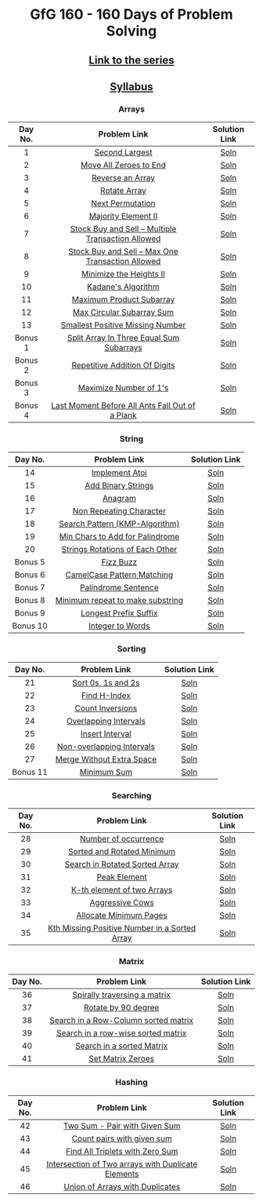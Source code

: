 <div align="center">

# GfG 160 - 160 Days of Problem Solving
## [Link to the series](https://www.geeksforgeeks.org/courses/gfg-160-series)
## [Syllabus](https://github.com/keerthisureka/GfG-160/blob/main/GFG%20160%20Series%20-%20Syllabus.pdf)

### Arrays

|  Day No.  |  Problem Link  |  Solution Link  |
|  :-----:  |    :-------:   |   :---------:   |
| 1 | [Second Largest](https://www.geeksforgeeks.org/batch/gfg-160-problems/track/arrays-gfg-160/problem/second-largest3735) | [Soln](https://github.com/keerthisureka/GfG-160/blob/main/001_SecondLargest.java) |
| 2 | [Move All Zeroes to End](https://www.geeksforgeeks.org/batch/gfg-160-problems/track/arrays-gfg-160/problem/move-all-zeroes-to-end-of-array0751) | [Soln](https://github.com/keerthisureka/GfG-160/blob/main/002_MoveAllZeroestoEnd.java) |
| 3 | [Reverse an Array](https://www.geeksforgeeks.org/batch/gfg-160-problems/track/arrays-gfg-160/problem/reverse-an-array) | [Soln](https://github.com/keerthisureka/GfG-160/blob/main/003_ReverseAnArray.java) |
| 4 | [Rotate Array](https://www.geeksforgeeks.org/batch/gfg-160-problems/track/arrays-gfg-160/problem/rotate-array-by-n-elements-1587115621) | [Soln](https://github.com/keerthisureka/GfG-160/blob/main/004_RotateArray.java) |
| 5 | [Next Permutation](https://www.geeksforgeeks.org/batch/gfg-160-problems/track/arrays-gfg-160/problem/next-permutation5226) | [Soln](https://github.com/keerthisureka/GfG-160/blob/main/005_NextPermutation.java) |
| 6 | [Majority Element II](https://www.geeksforgeeks.org/batch/gfg-160-problems/track/arrays-gfg-160/problem/majority-vote) | [Soln](https://github.com/keerthisureka/GfG-160/blob/main/006_MajorityElementII.java) |
| 7 | [Stock Buy and Sell – Multiple Transaction Allowed](https://www.geeksforgeeks.org/batch/gfg-160-problems/track/arrays-gfg-160/problem/stock-buy-and-sell2615) | [Soln](https://github.com/keerthisureka/GfG-160/blob/main/007_StockBuyAndSell-MultipleTransactionAllowed.java) |
| 8 | [Stock Buy and Sell – Max One Transaction Allowed](https://www.geeksforgeeks.org/batch/gfg-160-problems/track/arrays-gfg-160/problem/buy-stock-2) | [Soln](https://github.com/keerthisureka/GfG-160/blob/main/008_StockBuyAndSell-MaxOneTransactionAllowed.java) |
| 9 | [Minimize the Heights II](https://www.geeksforgeeks.org/batch/gfg-160-problems/track/arrays-gfg-160/problem/minimize-the-heights3351) | [Soln](https://github.com/keerthisureka/GfG-160/blob/main/009_MinimizeTheHeightsII.java) |
| 10 | [Kadane's Algorithm](https://www.geeksforgeeks.org/batch/gfg-160-problems/track/arrays-gfg-160/problem/kadanes-algorithm-1587115620) | [Soln](https://github.com/keerthisureka/GfG-160/blob/main/010_KadanesAlgorithm.java) |
| 11 | [Maximum Product Subarray](https://www.geeksforgeeks.org/batch/gfg-160-problems/track/arrays-gfg-160/problem/maximum-product-subarray3604) | [Soln](https://github.com/keerthisureka/GfG-160/blob/main/011_MaximumProductSubarray.java) |
| 12 | [Max Circular Subarray Sum](https://www.geeksforgeeks.org/batch/gfg-160-problems/track/arrays-gfg-160/problem/max-circular-subarray-sum-1587115620) | [Soln](https://github.com/keerthisureka/GfG-160/blob/main/012_MaxCircularSubarraySum.java) |
| 13 | [Smallest Positive Missing Number](https://www.geeksforgeeks.org/batch/gfg-160-problems/track/arrays-gfg-160/problem/smallest-positive-missing-number-1587115621) | [Soln](https://github.com/keerthisureka/GfG-160/blob/main/013_SmallestPositiveMissingNumber.java) |
| Bonus 1 | [Split Array In Three Equal Sum Subarrays](https://www.geeksforgeeks.org/batch/gfg-160-problems/track/array-bonus-problems/problem/split-array-in-three-equal-sum-subarrays) | [Soln](https://github.com/keerthisureka/GfG-160/blob/main/B01_SplitArrayInThreeEqualSumSubarrays.java) |
| Bonus 2 | [Repetitive Addition Of Digits](https://www.geeksforgeeks.org/batch/gfg-160-problems/track/array-bonus-problems/problem/repetitive-addition-of-digits2221) | [Soln](https://github.com/keerthisureka/GfG-160/blob/main/B02_RepetitiveAdditionOfDigits.java) |
| Bonus 3 | [Maximize Number of 1's](https://www.geeksforgeeks.org/batch/gfg-160-problems/track/array-bonus-problems/problem/maximize-number-of-1s0905) | [Soln](https://github.com/keerthisureka/GfG-160/blob/main/B03_MaximizeNumberOf1s.java) |
| Bonus 4 | [Last Moment Before All Ants Fall Out of a Plank](https://www.geeksforgeeks.org/batch/gfg-160-problems/track/array-bonus-problems/problem/last-moment-before-all-ants-fall-out-of-a-plank) | [Soln](https://github.com/keerthisureka/GfG-160/blob/main/B04_LastMomentBeforeAllAntsFallOutOfAPlank.java) |


### String

|  Day No.  |  Problem Link  |  Solution Link  |
|  :-----:  |    :-------:   |   :---------:   |
| 14 | [Implement Atoi](https://www.geeksforgeeks.org/batch/gfg-160-problems/track/string-gfg-160/problem/implement-atoi) | [Soln](https://github.com/keerthisureka/GfG-160/blob/main/014_ImplementAtoi.java) |
| 15 | [Add Binary Strings](https://www.geeksforgeeks.org/batch/gfg-160-problems/track/string-gfg-160/problem/add-binary-strings3805) | [Soln](https://github.com/keerthisureka/GfG-160/blob/main/015_AddBinaryStrings.java) |
| 16 | [Anagram](https://www.geeksforgeeks.org/batch/gfg-160-problems/track/string-gfg-160/problem/anagram-1587115620) | [Soln](https://github.com/keerthisureka/GfG-160/blob/main/016_Anagram.java) |
| 17 | [Non Repeating Character](https://www.geeksforgeeks.org/batch/gfg-160-problems/track/string-gfg-160/problem/non-repeating-character-1587115620) | [Soln](https://github.com/keerthisureka/GfG-160/blob/main/017_NonRepeatingCharacter.java) |
| 18 | [Search Pattern (KMP-Algorithm)](https://www.geeksforgeeks.org/batch/gfg-160-problems/track/string-gfg-160/problem/search-pattern0205) | [Soln](https://github.com/keerthisureka/GfG-160/blob/main/018_SearchPattern(KMP-Algorithm).java) |
| 19 | [Min Chars to Add for Palindrome](https://www.geeksforgeeks.org/batch/gfg-160-problems/track/string-gfg-160/problem/minimum-characters-to-be-added-at-front-to-make-string-palindrome) | [Soln](https://github.com/keerthisureka/GfG-160/blob/main/019_MinCharsToAddForPalindrome.java) |
| 20 | [Strings Rotations of Each Other](https://www.geeksforgeeks.org/batch/gfg-160-problems/track/string-gfg-160/problem/check-if-strings-are-rotations-of-each-other-or-not-1587115620) | [Soln](https://github.com/keerthisureka/GfG-160/blob/main/020_StringsRotationsOfEachOther.java) |
| Bonus 5 | [Fizz Buzz](https://www.geeksforgeeks.org/batch/gfg-160-problems/track/string-bonus-problems/problem/fizz-buzz) | [Soln](https://github.com/keerthisureka/GfG-160/blob/main/B05_FizzBuzz.java) |
| Bonus 6 | [CamelCase Pattern Matching](https://www.geeksforgeeks.org/batch/gfg-160-problems/track/string-bonus-problems/problem/camelcase-pattern-matching2259) | [Soln](https://github.com/keerthisureka/GfG-160/blob/main/B06_CamelCasePatternMatching.java) |
| Bonus 7 | [Palindrome Sentence](https://www.geeksforgeeks.org/batch/gfg-160-problems/track/string-bonus-problems/problem/string-palindromic-ignoring-spaces4723) | [Soln](https://github.com/keerthisureka/GfG-160/blob/main/B07_PalindromeSentence.java) |
| Bonus 8 | [Minimum repeat to make substring](https://www.geeksforgeeks.org/batch/gfg-160-problems/track/string-bonus-problems/problem/minimum-times-a-has-to-be-repeated-such-that-b-is-a-substring-of-it--170645) | [Soln](https://github.com/keerthisureka/GfG-160/blob/main/B08_MinimumRepeatToMakeSubstring.java) |
| Bonus 9 | [Longest Prefix Suffix](https://www.geeksforgeeks.org/batch/gfg-160-problems/track/string-bonus-problems/problem/longest-prefix-suffix2527) | [Soln](https://github.com/keerthisureka/GfG-160/blob/main/B09_LongestPrefixSuffix.java) |
| Bonus 10 | [Integer to Words](https://www.geeksforgeeks.org/batch/gfg-160-problems/track/string-bonus-problems/problem/number-to-words0335) | [Soln](https://github.com/keerthisureka/GfG-160/blob/main/B10_IntegerToWords.java) |


### Sorting

|  Day No.  |  Problem Link  |  Solution Link  |
|  :-----:  |    :-------:   |   :---------:   |
| 21 | [Sort 0s, 1s and 2s](https://www.geeksforgeeks.org/batch/gfg-160-problems/track/sorting-gfg-160/problem/sort-an-array-of-0s-1s-and-2s4231) | [Soln](https://github.com/keerthisureka/GfG-160/blob/main/021_Sort0s1sAnd2s.java) |
| 22 | [Find H-Index](https://www.geeksforgeeks.org/batch/gfg-160-problems/track/sorting-gfg-160/problem/find-h-index--165609) | [Soln](https://github.com/keerthisureka/GfG-160/blob/main/022_FindHIndex.java) |
| 23 | [Count Inversions](https://www.geeksforgeeks.org/batch/gfg-160-problems/track/sorting-gfg-160/problem/inversion-of-array-1587115620) | [Soln](https://github.com/keerthisureka/GfG-160/blob/main/023_CountInversions.java) |
| 24 | [Overlapping Intervals](https://www.geeksforgeeks.org/batch/gfg-160-problems/track/sorting-gfg-160/problem/overlapping-intervals--170633) | [Soln](https://github.com/keerthisureka/GfG-160/blob/main/024_OverlappingIntervals.java) |
| 25 | [Insert Interval](https://www.geeksforgeeks.org/batch/gfg-160-problems/track/sorting-gfg-160/problem/insert-interval-1666733333) | [Soln](https://github.com/keerthisureka/GfG-160/blob/main/025_InsertInterval.java) |
| 26 | [Non-overlapping Intervals](https://www.geeksforgeeks.org/batch/gfg-160-problems/track/sorting-gfg-160/problem/non-overlapping-intervals) | [Soln](https://github.com/keerthisureka/GfG-160/blob/main/026_Non-overlappingIntervals.java) |
| 27 | [Merge Without Extra Space](https://www.geeksforgeeks.org/batch/gfg-160-problems/track/sorting-gfg-160/problem/merge-two-sorted-arrays-1587115620) | [Soln](https://github.com/keerthisureka/GfG-160/blob/main/027_MergeWithoutExtraSpace.java) |
| Bonus 11 | [Minimum Sum](https://www.geeksforgeeks.org/batch/gfg-160-problems/track/sorting-bonus-problems/problem/minimum-sum4058) | [Soln](https://github.com/keerthisureka/GfG-160/blob/main/B11_MinimumSum.java) |


### Searching

|  Day No.  |  Problem Link  |  Solution Link  |
|  :-----:  |    :-------:   |   :---------:   |
| 28 | [Number of occurrence](https://www.geeksforgeeks.org/batch/gfg-160-problems/track/searching-gfg-160/problem/number-of-occurrence2259) | [Soln](https://github.com/keerthisureka/GfG-160/blob/main/028_NumberOfOccurrence.java) |
| 29 | [Sorted and Rotated Minimum](https://www.geeksforgeeks.org/batch/gfg-160-problems/track/searching-gfg-160/problem/minimum-element-in-a-sorted-and-rotated-array3611) | [Soln](https://github.com/keerthisureka/GfG-160/blob/main/029_SortedAndRotatedMinimum.java) |
| 30 | [Search in Rotated Sorted Array](https://www.geeksforgeeks.org/batch/gfg-160-problems/track/searching-gfg-160/problem/search-in-a-rotated-array4618) | [Soln](https://github.com/keerthisureka/GfG-160/blob/main/030_SearchInRotatedSortedArray.java) |
| 31 | [Peak Element](https://www.geeksforgeeks.org/batch/gfg-160-problems/track/searching-gfg-160/problem/peak-element8) | [Soln](https://github.com/keerthisureka/GfG-160/blob/main/031_PeakElement.java) |
| 32 | [K-th element of two Arrays](https://www.geeksforgeeks.org/batch/gfg-160-problems/track/searching-gfg-160/problem/k-th-element-of-two-sorted-array1317) | [Soln](https://github.com/keerthisureka/GfG-160/blob/main/032_K-thElementOfTwoArrays.java) |
| 33 | [Aggressive Cows](https://www.geeksforgeeks.org/batch/gfg-160-problems/track/searching-gfg-160/problem/aggressive-cows) | [Soln](https://github.com/keerthisureka/GfG-160/blob/main/033_AggressiveCows.java) |
| 34 | [Allocate Minimum Pages](https://www.geeksforgeeks.org/batch/gfg-160-problems/track/searching-gfg-160/problem/allocate-minimum-number-of-pages0937) | [Soln](https://github.com/keerthisureka/GfG-160/blob/main/034_AllocateMinimumPages.java) |
| 35 | [Kth Missing Positive Number in a Sorted Array](https://www.geeksforgeeks.org/batch/gfg-160-problems/track/searching-gfg-160/problem/kth-missing-positive-number-in-a-sorted-array) | [Soln](https://github.com/keerthisureka/GfG-160/blob/main/035_KthMissingPositiveNumberInASortedArray.java) |


### Matrix

|  Day No.  |  Problem Link  |  Solution Link  |
|  :-----:  |    :-------:   |   :---------:   |
| 36 | [Spirally traversing a matrix](https://www.geeksforgeeks.org/batch/gfg-160-problems/track/matrix-gfg-160/problem/spirally-traversing-a-matrix-1587115621) | [Soln](https://github.com/keerthisureka/GfG-160/blob/main/036_SpirallyTraversingAMatrix.java) |
| 37 | [Rotate by 90 degree](https://www.geeksforgeeks.org/batch/gfg-160-problems/track/matrix-gfg-160/problem/rotate-by-90-degree-1587115621) | [Soln](https://github.com/keerthisureka/GfG-160/blob/main/037_RotateBy90Degree.java) |
| 38 | [Search in a Row-Column sorted matrix](https://www.geeksforgeeks.org/batch/gfg-160-problems/track/matrix-gfg-160/problem/search-in-a-matrix17201720) | [Soln](https://github.com/keerthisureka/GfG-160/blob/main/038_SearchInARow-ColumnSortedMatrix.java) |
| 39 | [Search in a row-wise sorted matrix](https://www.geeksforgeeks.org/batch/gfg-160-problems/track/matrix-gfg-160/problem/search-in-a-row-wise-sorted-matrix) | [Soln](https://github.com/keerthisureka/GfG-160/blob/main/039_SearchInARow-wiseSortedMatrix.java) |
| 40 | [Search in a sorted Matrix](https://www.geeksforgeeks.org/batch/gfg-160-problems/track/matrix-gfg-160/problem/search-in-a-matrix-1587115621) | [Soln](https://github.com/keerthisureka/GfG-160/blob/main/040_SearchInASortedMatrix.java) |
| 41 | [Set Matrix Zeroes](https://www.geeksforgeeks.org/batch/gfg-160-problems/track/matrix-gfg-160/problem/set-matrix-zeroes) | [Soln](https://github.com/keerthisureka/GfG-160/blob/main/041_SetMatrixZeroes.java) |


### Hashing

|  Day No.  |  Problem Link  |  Solution Link  |
|  :-----:  |    :-------:   |   :---------:   |
| 42 | [Two Sum - Pair with Given Sum](https://www.geeksforgeeks.org/batch/gfg-160-problems/track/hashing-gfg-160/problem/key-pair5616) | [Soln](https://github.com/keerthisureka/GfG-160/blob/main/042_TwoSum-PairWithGivenSum.java) |
| 43 | [Count pairs with given sum](https://www.geeksforgeeks.org/batch/gfg-160-problems/track/hashing-gfg-160/problem/count-pairs-with-given-sum--150253) | [Soln](https://github.com/keerthisureka/GfG-160/blob/main/043_CountPairsWithGivenSum.java) |
| 44 | [Find All Triplets with Zero Sum](https://www.geeksforgeeks.org/batch/gfg-160-problems/track/hashing-gfg-160/problem/find-all-triplets-with-zero-sum) | [Soln](https://github.com/keerthisureka/GfG-160/blob/main/044_FindAllTripletsWithZeroSum.java) |
| 45 | [Intersection of Two arrays with Duplicate Elements](https://www.geeksforgeeks.org/batch/gfg-160-problems/track/hashing-gfg-160/problem/intersection-of-two-arrays-with-duplicate-elements) | [Soln](https://github.com/keerthisureka/GfG-160/blob/main/045_IntersectionOfTwoArraysWithDuplicateElements.java) |
| 46 | [Union of Arrays with Duplicates](https://www.geeksforgeeks.org/batch/gfg-160-problems/track/hashing-gfg-160/problem/union-of-two-arrays3538) | [Soln](https://github.com/keerthisureka/GfG-160/blob/main/046_UnionOfArraysWithDuplicates.java) |

</div>